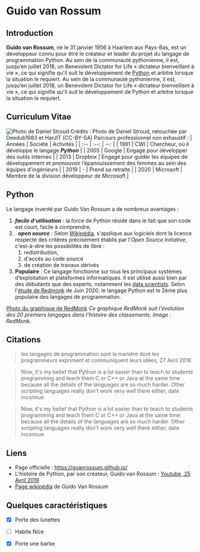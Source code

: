 ﻿# Guido van Rossum
## Introduction

__Guido van Rossum__, né le 31 janvier 1956 à Haarlem aux Pays-Bas, est un développeur connu pour être le créateur et leader du projet du langage de programmation Python. Au sein de la communauté pythonienne, il est, jusqu’en juillet 2018, un Benevolent Dictator for Life « dictateur bienveillant à vie », ce qui signifie qu'il suit le développement de [Python](https://www.python.org/) et arbitre lorsque la situation le requiert.
Au sein de la communauté pythonienne, il est, jusqu’en juillet 2018, un Benevolent Dictator for Life « dictateur bienveillant à vie », ce qui signifie qu'il suit le développement de Python et arbitre lorsque la situation le requiert.


## Curriculum Vitae
![Photo de Daniel Stroud](https://user-content.gitlab-static.net/8105e53cc2858a12106565636466054b6ad8d7a6/68747470733a2f2f75706c6f61642e77696b696d656469612e6f72672f77696b6970656469612f636f6d6d6f6e732f7468756d622f652f65322f477569646f2d706f7274726169742d323031342d6472632e6a70672f33323070782d477569646f2d706f7274726169742d323031342d6472632e6a7067)
Crédits : Photo de Daniel Stroud, retouchée par Deedub1983 et HarJIT (CC-BY-SA)
Parcours professionnel non exhaustif :
| Années | Société | Activités |
| :-- | :--: | --: |
| 1991 | CWI | Chercheur, où il développe le langage ___Python___ |
| 2005 | Google | Engagé pour développer des outils internes |
| 2013 | Dropbox | Engagé pour guider les équipes de développement et promouvoir l’épanouissement des femmes au sein des équipes d'ingénieurs |
| 2019 | - | Prend sa retraite |
| 2020 | Microsoft | Membre de la division développeur de Microsoft |

## Python

Le langage inventé par Guido Van Rossum a de nombreux avantages :
1. ___facile d'utilisation___ : la force de Python réside dans le fait que son code est court, facile à comprendre, 
2. . ___open source___ : Selon [Wikipédia](https://fr.wikipedia.org/wiki/Open_source), s'applique aux logiciels dont la licence respecte des critères précisément établis par l'_Open Source Initiative_, c'est-à-dire les possibilités de libre :
	1. redistribution,
	2. d'accès au code source
	3. de création de travaux dérivés
3. __Populaire__ : Ce langage fonctionne sur tous les principaux systèmes d’exploitation et plateformes informatiques. Il est utilisé aussi bien par des débutants que des experts, notamment les [data scientists](https://www.letudiant.fr/metiers/secteur/informatique-telecom-web/data-scientist.html). Selon l'[étude de Redmonk](https://redmonk.com/sogrady/2020/07/27/language-rankings-6-20/) de Juin 2020, le langage Python est le 2ème plus populaire des langages de programmation.

[Photo du graphique de RedMonk]()
_Ce graphique RedMonk suit l'évolution des 20 premiers langages dans l'histoire des classements. Image : RedMonk._

## Citations

> les langages de programmation sont la manière dont les programmeurs expriment et communiquent leurs idées, 27 Avril 2016

> Now, it's my belief that Python is a lot easier than to teach to students programming and teach them C or C++ or Java at the same time because all the details of the languages are so much harder. Other scripting languages really don't work very well there either, date inconnue

> Now, it's my belief that Python is a lot easier than to teach to students programming and teach them C or C++ or Java at the same time because all the details of the languages are so much harder. Other scripting languages really don't work very well there either, date inconnue

## Liens
- Page officielle : https://gvanrossum.github.io/
- L'histoire de Python, par son créateur, Guido van Rossum : [Youtube, 25 Avril 2019](https://www.youtube.com/watch?v=J0Aq44Pze-w)
- [Page wikipédia](https://fr.wikipedia.org/wiki/Guido_van_Rossum) de Guido Van Rossum

## Quelques caractéristiques
- [X] Porte des lunettes
- [ ] Habite Nice
- [X] Porte une barbe



